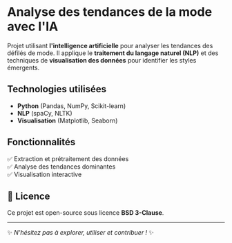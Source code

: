# Analyse des tendances de la mode avec l'IA

Projet utilisant **l'intelligence artificielle** pour analyser les tendances des défilés de mode. Il applique le **traitement du langage naturel (NLP)** et des techniques de **visualisation des données** pour identifier les styles émergents.

## Technologies utilisées
- **Python** (Pandas, NumPy, Scikit-learn)
- **NLP** (spaCy, NLTK)
- **Visualisation** (Matplotlib, Seaborn)

## Fonctionnalités
✅ Extraction et prétraitement des données  
✅ Analyse des tendances dominantes  
✅ Visualisation interactive  

## 📄 Licence
Ce projet est open-source sous licence **BSD 3-Clause**.  

---

✨ *N'hésitez pas à explorer, utiliser et contribuer !* ✨
